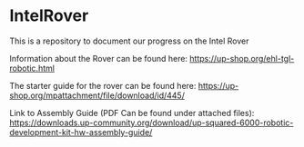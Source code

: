 # IntelRover
This is a repository to document our progress on the Intel Rover


Information about the Rover can be found here: https://up-shop.org/ehl-tgl-robotic.html

The starter guide for the rover can be found here: https://up-shop.org/mpattachment/file/download/id/445/

Link to Assembly Guide (PDF Can be found under attached files): https://downloads.up-community.org/download/up-squared-6000-robotic-development-kit-hw-assembly-guide/

